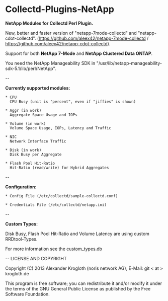 Collectd-Plugins-NetApp
=======================

<b>NetApp Modules for Collectd Perl Plugin.</b>

New, better and faster version of "netapp-7mode-collectd" and "netapp-cdot-collectd".
(https://github.com/aleex42/netapp-7mode-collectd / https://github.com/aleex42/netapp-cdot-collectd).

Support for both <b>NetApp 7-Mode</b> and <b>NetApp Clustered Data ONTAP</b>.

You need the NetApp Manageability SDK in "/usr/lib/netapp-manageability-sdk-5.1/lib/perl/NetApp".

-- 

<b>Currently supported modules:</b>

    * CPU
      CPU Busy (unit is "percent", even if "jiffies" is shown)
      
    * Aggr (in work)
      Aggregate Space Usage and IOPs

    * Volume (in work)
      Volume Space Usage, IOPs, Latency and Traffic

    * NIC
      Network Interface Traffic

    * Disk (in work)
      Disk Busy per Aggregate

    * Flash Pool Hit-Ratio
      Hit-Ratio (read/write) for Hybrid Aggregates
--

<b>Configuration:</b>

    * Config File (/etc/collectd/sample-collectd.conf)

    * Credentials File (/etc/collectd/netapp.ini)

--

<b>Custom Types:</b>

Disk Busy, Flash Pool Hit-Ratio and Volume Latency are using custom RRDtool-Types.

For more information see the custom_types.db

--
LICENSE AND COPYRIGHT

Copyright (C) 2013 Alexander Krogloth (noris network AG), E-Mail: git < at > krogloth.de

This program is free software; you can redistribute it and/or modify it
under the terms of the GNU General Public License as published
by the Free Software Foundation.
